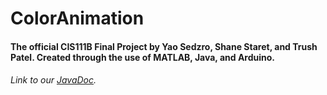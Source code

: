 # ColorAnimation
#### The official CIS111B Final Project by Yao Sedzro, Shane Staret, and Trush Patel. Created through the use of MATLAB, Java, and Arduino.
###### Link to our [JavaDoc](https://sstaret43.github.io/ColorAnimation/).
